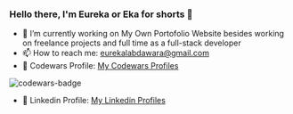 ### Hello there, I'm Eureka or Eka for shorts 👋

- 🔭 I’m currently working on My Own Portofolio Website besides working on freelance projects and full time as a full-stack developer
- 📫 How to reach me: eurekalabdawara@gmail.com
- 🌱 Codewars Profile: [My Codewars Profiles](https://www.codewars.com/users/EurekaLabdawara)
<img src='https://www.codewars.com/users/EurekaLabdawara/badges/large' alt='codewars-badge'>

- 🔗 Linkedin Profile: [My Linkedin Profiles](https://www.linkedin.com/in/eureka-labdawara-217617145/)
<!--
**EurekaLabdawara/EurekaLabdawara** is a ✨ _special_ ✨ repository because its `README.md` (this file) appears on your GitHub profile.

Here are some ideas to get you started:

- 🔭 I’m currently working on ...
- 
- 👯 I’m looking to collaborate on ...
- 🤔 I’m looking for help with ...
- 💬 Ask me about ...
- 📫 How to reach me: ...
- 😄 Pronouns: ...
- ⚡ Fun fact: ...
-->
